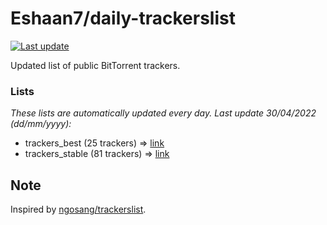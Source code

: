 
# Eshaan7/daily-trackerslist 

[![Last update](https://img.shields.io/badge/Last%20update-30/04/2022-blue.svg)](#)

Updated list of public BitTorrent trackers.

### Lists
*These lists are automatically updated every day. Last update 30/04/2022 (_dd/mm/yyyy_):*

* trackers_best (25 trackers) => [link](https://raw.githubusercontent.com/eshaan7/daily-trackerslist/master/trackers_best.txt)
* trackers_stable (81 trackers) => [link](https://raw.githubusercontent.com/eshaan7/daily-trackerslist/master/trackers_stable.txt)

## Note

Inspired by [ngosang/trackerslist](https://github.com/ngosang/trackerslist).
